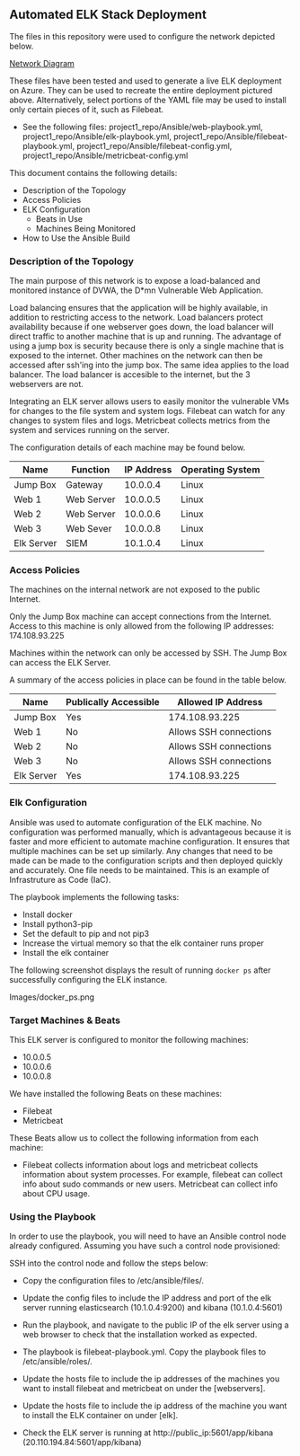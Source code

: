 ## Automated ELK Stack Deployment

The files in this repository were used to configure the network depicted below.

[Network Diagram](/Diagrams/ELK_network.drawio)

These files have been tested and used to generate a live ELK deployment on Azure. They can be used to recreate the entire deployment pictured above. 
Alternatively, select portions of the YAML file may be used to install only certain pieces of it, such as Filebeat.

  - See the following files:
  project1_repo/Ansible/web-playbook.yml,
  project1_repo/Ansible/elk-playbook.yml,
  project1_repo/Ansible/filebeat-playbook.yml,
  project1_repo/Ansible/filebeat-config.yml,
  project1_repo/Ansible/metricbeat-config.yml

This document contains the following details:
- Description of the Topology
- Access Policies
- ELK Configuration
  - Beats in Use
  - Machines Being Monitored
- How to Use the Ansible Build


### Description of the Topology

The main purpose of this network is to expose a load-balanced and monitored instance of DVWA, the D*mn Vulnerable Web Application.

Load balancing ensures that the application will be highly available, in addition to restricting access to the network.
Load balancers protect availability because if one webserver goes down, the load balancer will direct traffic to another
machine that is up and running. The advantage of using a jump box is security because there is only a single machine that is exposed 
to the internet. Other machines on the network can then be accessed after ssh'ing into the jump box. The same idea applies to the
load balancer. The load balancer is accesible to the internet, but the 3 webservers are not.


Integrating an ELK server allows users to easily monitor the vulnerable VMs for changes to the file system and system logs.
Filebeat can watch for any changes to system files and logs.
Metricbeat collects metrics from the system and services running on the server.

The configuration details of each machine may be found below.

| Name       | Function    | IP Address | Operating System |
|------------|-------------|------------|------------------|
| Jump Box   | Gateway     | 10.0.0.4   | Linux            |
| Web 1      | Web Server  | 10.0.0.5   | Linux            |
| Web 2      | Web Server  | 10.0.0.6   | Linux            |
| Web 3      | Web Sever   | 10.0.0.8   | Linux            |
| Elk Server | SIEM        | 10.1.0.4   | Linux            |

### Access Policies

The machines on the internal network are not exposed to the public Internet. 

Only the Jump Box machine can accept connections from the Internet. Access to this machine is only allowed from the following IP addresses:
174.108.93.225

Machines within the network can only be accessed by SSH.
The Jump Box can access the ELK Server. 

A summary of the access policies in place can be found in the table below.

| Name       | Publically Accessible | Allowed IP Address     |
|------------|-----------------------|------------------------|
| Jump Box   | Yes                   | 174.108.93.225         |
| Web 1      | No                    | Allows SSH connections |
| Web 2      | No                    | Allows SSH connections |
| Web 3      | No                    | Allows SSH connections |
| Elk Server | Yes                   | 174.108.93.225         |

### Elk Configuration

Ansible was used to automate configuration of the ELK machine. No configuration was performed manually, which is advantageous because
it is faster and more efficient to automate machine configuration. It ensures that multiple machines can be set up similarly.
Any changes that need to be made can be made to the configuration scripts and then deployed quickly and accurately. One file needs to
be maintained. This is an example of Infrastruture as Code (IaC).

The playbook implements the following tasks:
- Install docker
- Install python3-pip
- Set the default to pip and not pip3
- Increase the virtual memory so that the elk container runs proper
- Install the elk container

The following screenshot displays the result of running `docker ps` after successfully configuring the ELK instance.

Images/docker_ps.png

### Target Machines & Beats
This ELK server is configured to monitor the following machines:
- 10.0.0.5
- 10.0.0.6
- 10.0.0.8

We have installed the following Beats on these machines:
- Filebeat
- Metricbeat

These Beats allow us to collect the following information from each machine:
- Filebeat collects information about logs and metricbeat collects information about system processes. For example, filebeat can collect info about sudo commands
  or new users. Metricbeat can collect info about CPU usage.
  
### Using the Playbook
In order to use the playbook, you will need to have an Ansible control node already configured. Assuming you have such a control node provisioned: 

SSH into the control node and follow the steps below:
- Copy the configuration files to /etc/ansible/files/.
- Update the config files to include the IP address and port of the elk server running elasticsearch (10.1.0.4:9200) and kibana (10.1.0.4:5601)
- Run the playbook, and navigate to the public IP of the elk server using a web browser to check that the installation worked as expected.


- The playbook is filebeat-playbook.yml. Copy the playbook files to /etc/ansible/roles/.
- Update the hosts file to include the ip addresses of the machines you want to install 
  filebeat and metricbeat on under the [webservers]. 
- Update the hosts file to include the ip address of the machine you want to install the 
  ELK container on under [elk].
  
- Check the ELK server is running at http://public_ip:5601/app/kibana (20.110.194.84:5601/app/kibana)
